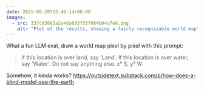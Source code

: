 ```yaml
---
date: 2025-08-20T15:46:14+00:00
images:
  - src: 337c93682a2a4da893f55f064b04a7e6.png
    alt: "Plot of the results, showing a fairly recognizable world map"
---
```


What a fun LLM eval, draw a world map pixel by pixel with this prompt: 

> If this location is over land, say 'Land'. If this location is over water, say 'Water'. Do not say anything else. x° S, y° W

Somehow, it kinda works? https://outsidetext.substack.com/p/how-does-a-blind-model-see-the-earth

